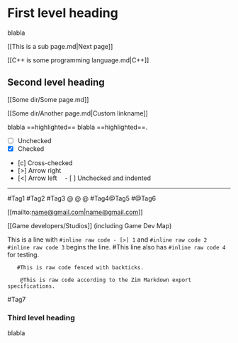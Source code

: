 # First level heading

blabla

[[This is a sub page.md|Next page]]

[[C++ is some programming language.md|C++]]

## Second level heading

[[Some dir/Some page.md]]

[[Some dir/Another page.md|Custom linkname]]

blabla ==highlighted== blabla ==highlighted==.

- [ ] Unchecked
- [x] Checked
- [c] Cross-checked
- [>] Arrow right
- [<] Arrow left
&emsp;- [ ] Unchecked and indented

---

#Tag1 #Tag2 #Tag3
@ @
@
#Tag4@Tag5
#@Tag6

[[mailto:name@gmail.com|name@gmail.com]]

[[Game developers/Studios]] (including Game Dev Map)

This is a line with `#inline raw code - [>] 1` and `#inline raw code 2`
`#inline raw code 3` begins the line.
#This line also has `#inline raw code 4` for testing.

```
   #This is raw code fenced with backticks.
```

```
	@This is raw code according to the Zim Markdown export specifications.
```
#Tag7

### Third level heading

blabla


